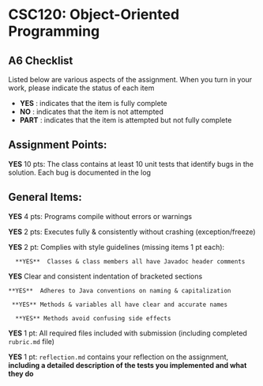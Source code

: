 # CSC120: Object-Oriented Programming
## A6 Checklist

Listed below are various aspects of the assignment.  When you turn in your work, please indicate the status of each item

- **YES** : indicates that the item is fully complete
- **NO** : indicates that the item is not attempted
- **PART** : indicates that the item is attempted but not fully complete


## Assignment Points:

**YES** 10 pts: The class contains at least 10 unit tests that identify bugs in the solution. Each bug is documented in the log


## General Items:

**YES**  4 pts: Programs compile without errors or warnings

**YES**  2 pts: Executes fully & consistently without crashing (exception/freeze)

**YES**  2 pt: Complies with style guidelines (missing items 1 pt each):

      **YES**  Classes & class members all have Javadoc header comments

   **YES**  Clear and consistent indentation of bracketed sections

    **YES**  Adheres to Java conventions on naming & capitalization

     **YES** Methods & variables all have clear and accurate names

      **YES** Methods avoid confusing side effects

**YES**  1 pt: All required files included with submission (including completed `rubric.md` file)

**YES**  1 pt: `reflection.md` contains your reflection on the assignment, **including a detailed description of the tests you implemented and what they do**
